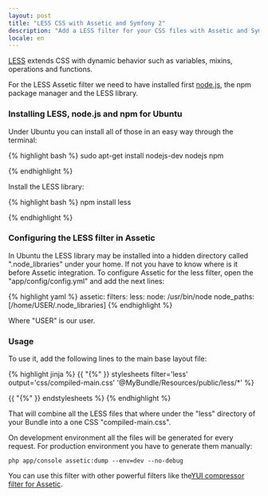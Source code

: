```yaml
---
layout: post
title: "LESS CSS with Assetic and Symfony 2"
description: "Add a LESS filter for your CSS files with Assetic and Symfony 2"
locale: en
---
```


<a href="http://lesscss.org/" target="_blank">LESS</a> extends CSS with dynamic behavior such as variables, mixins, operations and functions.

For the LESS Assetic filter we need to have installed first <a href="http://nodejs.org/" target="_blank">node.js</a>, the npm package manager and the LESS library.

### Installing LESS, node.js and npm for Ubuntu
Under Ubuntu you can install all of those in an easy way through the terminal:

{% highlight bash %}
sudo apt-get install nodejs-dev nodejs npm

{% endhighlight %}

Install the LESS library:

{% highlight bash %}
npm install less

{% endhighlight %}

### Configuring the LESS filter in Assetic
In Ubuntu the LESS library may be installed into a hidden directory called ".node_libraries" under your home. If not you have to know where is it before Assetic integration. To configure Assetic for the less filter, open the "app/config/config.yml" and add the next lines:

{% highlight yaml %}
assetic:
    filters:
        less:
            node: /usr/bin/node
            node_paths: [/home/USER/.node_libraries]
{% endhighlight %}

Where "USER" is our user.

### Usage
To use it, add the following lines to the main base layout file:

{% highlight jinja %}
{{ "{%" }} stylesheets filter='less' output='css/compiled-main.css'
    '@MyBundle/Resources/public/less/*'
%}
   <link href="{{ asset_url }}" type="text/css" rel="stylesheet" media="all" />
{{ "{%" }} endstylesheets %}
{% endhighlight %}

That will combine all the LESS files that where under the "less" directory of your Bundle into a one CSS "compiled-main.css".

On development environment all the files will be generated for every request. For production environment you have to generate them manually:


    php app/console assetic:dump --env=dev --no-debug

You can use this filter with other powerful filters like the<a href="/article/minify-css-and-js-files-with-assetic-and-symfony2" target="_blank">YUI compressor filter for Assetic</a>.

